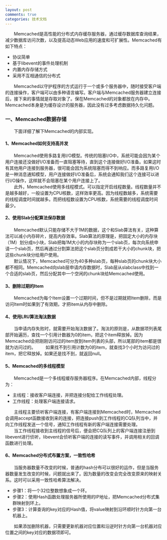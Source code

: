 ```yaml
---
layout: post
comments: true
categories: 技术文档
---
```


&emsp;&emsp;Memcached是高性能的分布式内存缓存服务器，通过缓存数据库查询结果，减少数据库访问次数，以及提高动态Web应用的速度和可扩展性。Memcached有如下特点：

* 协议简单   
* 基于libevent的事件处理机制   
* 内置内存存储方式   
* 采用不互相通信的分布式   

&emsp;&emsp;Memcached以守护程序的方式运行于一个或多个服务器中，随时接受客户端的连接操作，客户端可以由多种语言编写。客户端与Memcached服务器建立连接后，接下来的事情就是存取对象了。保在Memcached的对象都放在内存中。Memcached本身是为缓存设计的服务器，因此没有过多考虑数据持久化问题。   

### 一、Memcached数据存储
&emsp;&emsp;下面详细了解下Memcached的内部实现。   

#### 1、Memcached如何支持高并发
&emsp;&emsp;Memcached使用多路复用I/O模型。传统的阻塞I/O中，系统可能会因为某个用户连接还没做好I/O准备而一直阻塞等待，直到这个连接做好I/O准备。如果这时有其他用户连接到服务器，很可能会因为系统阻塞而得不到响应。而多路复用I/O是一种消息通知模型，用户连接做好I/O准备后，系统会通知我们这个连接可以进行I/O操作，这样就不会阻塞在某个用户连接上了。   
&emsp;&emsp;此外，Memcached使用多线程模式。可以指定开启线程数量。线程数量并不是越多越好，一般设置为CPU核数，这样效率更高。因为线程数越多，系统需要的线程调度时间就越多。而把线程数设置为CPU核数，系统需要的线程调度时间最少。   

#### 2、使用Slab分配算法保存数据
&emsp;&emsp;Memcached默认只能存储不大于1M的数据，这个和Slab算法有关，这种算法可以减小内存碎片，提高内存效率。Slab算法的原理是，把固定大小的内存块（1M）划分成n小块，Slab把每1M大小的内存块称为一个slab页，每次向系统申请一个slab页，然后再通过分割算法把这个slab页分割成若干大小的chunk块，把这些chunk块分给用户使用。   
&emsp;&emsp;默认情况下，Memcached可分为40多种slab页，每种slab页的chunk块大小都不相同。Memcached向slab层申请内存数据时，Slab层从slabclass中找到一个合适的slab页，然后分配其中一个空闲的chunk块给Memcached使用。   

#### 3、删除过期的Item
&emsp;&emsp;Memcached为每个Item设置一个过期时间，但不是过期就把Item删除，而是访问Item时如果到了有效期，才把item从内存中删除。   

#### 4、使用LRU算法淘汰数据
&emsp;&emsp;当申请内存失败时，就需要开始淘汰数据了。淘汰的原则是，从数据项列表尾部开始遍历，查找一个引用计数器为0的item，把这个item释放掉。因为Memcached会把刚刚访问过的item放到item列表的头部，所以尾部的item都是很就为访问过的。
&emsp;&emsp;如果找不到引用计数为0的item，就查找3个小时为访问过的item，把它释放掉。如果还是找不到，就返回null。

#### 5、Memcached的多线程模型
&emsp;&emsp;Memcached是一个多线程缓存服务器程序。在Memcached内部，线程分为：

* 主线程：接收客户端连接，并把连接分配给工作线程处理。   
* 工作线程：处理客户端连接请求。

&emsp;&emsp;主线程主要侦听客户端连接，有客户端连接到Memcached时，Memcached会调用accept函数接收到来的连接，把连接push到工作线程的CQ队列当中，并向工作线程发送一个信号，通知工作线程有新的客户端连接需要处理。   
&emsp;&emsp;当工作线程接收到主线程的信号后，便会把CQ队列上的客户端连接注册到libevent进行侦听，libevent会侦听客户端的连接的读写事件，并调用相关的回调函数进行处理。   

#### 6、Memcached分布式布置方案，一致性哈希
&emsp;&emsp;当服务器数量不改变的时候，普通的hash分布可以很好的运作，但是当服务器数量发生改变的时候，问题就出来了。因为数量的改变会完全改变原来的映射关系。这时可以采用一致性哈希算法解决。

* 步骤1：将一个32位整数想象成一个环。   
* 步骤2：使用Hash函数处理服务器所使用的IP地址，把Memcached分布式集群映射到环上。   
* 步骤3：计算查询的key对应的Hash值，将value映射到沿环顺时针方向第一台机器上。   

&emsp;&emsp;如果添加删除机器，只需要更新机器对应位置和沿逆时针方向第一台机器对应位置之间的key对应的数据项即可。
